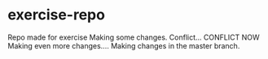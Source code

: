 # exercise-repo
Repo made for exercise
Making some changes.
Conflict...
CONFLICT NOW
Making even more changes....
Making changes in the master branch.